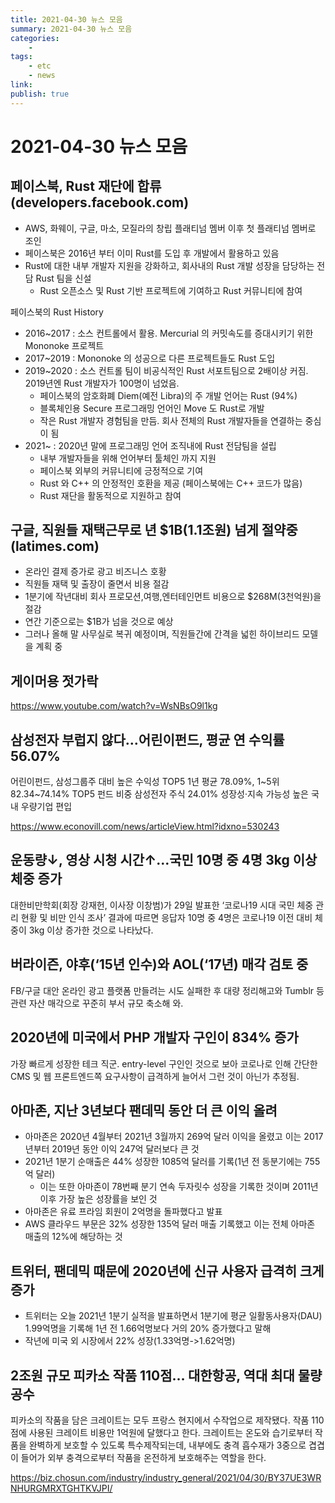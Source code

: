 ```yaml
---
title: 2021-04-30 뉴스 모음
summary: 2021-04-30 뉴스 모음
categories:
    - 
tags:
    - etc
    - news
link: 
publish: true
---
```


# 2021-04-30 뉴스 모음

## 페이스북, Rust 재단에 합류 (developers.facebook.com)

- AWS, 화웨이, 구글, 마소, 모질라의 창립 플래티넘 멤버 이후 첫 플래티넘 멤버로 조인
- 페이스북은 2016년 부터 이미 Rust를 도입 후 개발에서 활용하고 있음
- Rust에 대한 내부 개발자 지원을 강화하고, 회사내의 Rust 개발 성장을 담당하는 전담 Rust 팀을 신설
  - Rust 오픈소스 및 Rust 기반 프로젝트에 기여하고 Rust 커뮤니티에 참여

페이스북의 Rust History

- 2016~2017 : 소스 컨트롤에서 활용. Mercurial 의 커밋속도를 증대시키기 위한 Mononoke 프로젝트
- 2017~2019 : Mononoke 의 성공으로 다른 프로젝트들도 Rust 도입
- 2019~2020 : 소스 컨트롤 팀이 비공식적인 Rust 서포트팀으로 2배이상 커짐. 2019년엔 Rust 개발자가 100명이 넘었음.
  - 페이스북의 암호화폐 Diem(예전 Libra)의 주 개발 언어는 Rust (94%)
  - 블록체인용 Secure 프로그래밍 언어인 Move 도 Rust로 개발
  - 작은 Rust 개발자 경험팀을 만듬. 회사 전체의 Rust 개발자들을 연결하는 중심이 됨
- 2021~ : 2020년 말에 프로그래밍 언어 조직내에 Rust 전담팀을 설립
  - 내부 개발자들을 위해 언어부터 툴체인 까지 지원
  - 페이스북 외부의 커뮤니티에 긍정적으로 기여
  - Rust 와 C++ 의 안정적인 호환을 제공 (페이스북에는 C++ 코드가 많음)
  - Rust 재단을 활동적으로 지원하고 참여

## 구글, 직원들 재택근무로 년 $1B(1.1조원) 넘게 절약중 (latimes.com)

- 온라인 결제 증가로 광고 비즈니스 호황
- 직원들 재택 및 출장이 줄면서 비용 절감
- 1분기에 작년대비 회사 프로모션,여행,엔터테인먼트 비용으로 $268M(3천억원)을 절감
- 연간 기준으로는 $1B가 넘을 것으로 예상
- 그러나 올해 말 사무실로 복귀 예정이며, 직원들간에 간격을 넓힌 하이브리드 모델을 계획 중

## 게이머용 젓가락

<https://www.youtube.com/watch?v=WsNBsO9l1kg>

## 삼성전자 부럽지 않다…어린이펀드, 평균 연 수익률 56.07%

어린이펀드, 삼성그룹주 대비 높은 수익성
TOP5 1년 평균 78.09%, 1~5위 82.34~74.14%
TOP5 펀드 비중 삼성전자 주식 24.01%
성장성·지속 가능성 높은 국내 우량기업 편입

<https://www.econovill.com/news/articleView.html?idxno=530243>

## 운동량↓, 영상 시청 시간↑…국민 10명 중 4명 3kg 이상 체중 증가

대한비만학회(회장 강재헌, 이사장 이창범)가 29일 발표한 ‘코로나19 시대 국민 체중 관리 현황 및 비만 인식 조사’ 결과에 따르면 응답자 10명 중 4명은 코로나19 이전 대비 체중이 3kg 이상 증가한 것으로 나타났다.

## 버라이즌, 야후(‘15년 인수)와 AOL(‘17년) 매각 검토 중

FB/구글 대안 온라인 광고 플랫폼 만들려는 시도 실패한 후 대량 정리해고와 Tumblr 등 관련 자산 매각으로 꾸준히 부서 규모 축소해 와.

## 2020년에 미국에서 PHP 개발자 구인이 834% 증가

가장 빠르게 성장한 테크 직군. entry-level 구인인 것으로 보아 코로나로 인해 간단한 CMS 및 웹 프론트엔드쪽 요구사항이 급격하게 늘어서 그런 것이 아닌가 추정됨.

## 아마존, 지난 3년보다 팬데믹 동안 더 큰 이익 올려

- 아마존은 2020년 4월부터 2021년 3월까지 269억 달러 이익을 올렸고 이는 2017년부터 2019년 동안 이익 247억 달러보다 큰 것
- 2021년 1분기 순매출은 44% 성장한 1085억 달러를 기록(1년 전 동분기에는 755억 달러)
  - 이는 또한 아마존이 78번째 분기 연속 두자릿수 성장을 기록한 것이며 2011년 이후 가장 높은 성장률을 보인 것
- 아마존은 유료 프라임 회원이 2억명을 돌파했다고 발표
- AWS 클라우드 부문은 32% 성장한 135억 달러 매출 기록했고 이는 전체 아마존 매출의 12%에 해당하는 것

## 트위터, 팬데믹 때문에 2020년에 신규 사용자 급격히 크게 증가

- 트위터는 오늘 2021년 1분기 실적을 발표하면서 1분기에 평균 일활동사용자(DAU) 1.99억명을 기록해 1년 전 1.66억명보다 거의 20% 증가했다고 말해
- 작년에 미국 외 시장에서 22% 성장(1.33억명->1.62억명)

## 2조원 규모 피카소 작품 110점… 대한항공, 역대 최대 물량 공수

피카소의 작품을 담은 크레이트는 모두 프랑스 현지에서 수작업으로 제작됐다. 작품 110점에 사용된 크레이트 비용만 1억원에 달했다고 한다. 크레이트는 온도와 습기로부터 작품을 완벽하게 보호할 수 있도록 특수제작되는데, 내부에도 충격 흡수재가 3중으로 겹겹이 들어가 외부 충격으로부터 작품을 온전하게 보호해주는 역할을 한다.

<https://biz.chosun.com/industry/industry_general/2021/04/30/BY37UE3WRNHURGMRXTGHTKVJPI/>
